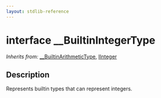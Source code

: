 ```yaml
---
layout: stdlib-reference
---
```


# interface \_\_BuiltinIntegerType

*Inherits from:* [\_\_BuiltinArithmeticType](../0_builtinarithmetictype-029j/index), [IInteger](../iinteger-01/index)

## Description

Represents builtin types that can represent integers.


